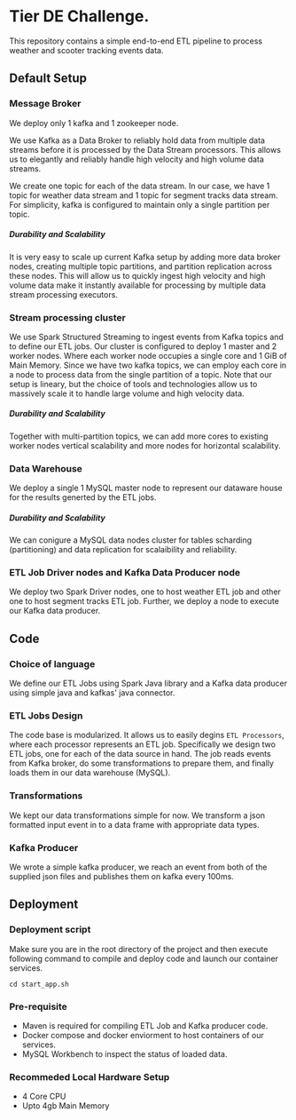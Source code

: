 # Tier DE Challenge.

This repository contains a simple end-to-end ETL pipeline to process weather and scooter tracking events data. 

## Default Setup

### Message Broker

We deploy only 1 kafka and 1 zookeeper node.

We use Kafka as a Data Broker to reliably hold data from multiple data streams before it is processed by the Data Stream processors. This allows us to elegantly and reliably handle high velocity and high volume data streams. 

We create one topic for each of the data stream. In our case, we have 1 topic for weather data stream and 1 topic for segment tracks data stream. For simplicity, kafka is configured to maintain only a single partition per topic.

##### Durability and Scalability

It is very easy to scale up current Kafka setup by adding more data broker nodes, creating multiple topic partitions, and partition replication across these nodes. This will allow us to quickly ingest high velocity and high volume data make it instantly available for processing by multiple data stream processing executors.  

### Stream processing cluster

We use Spark Structured Streaming to ingest events from Kafka topics and to define our ETL jobs. Our cluster is configured to deploy 1 master and 2 worker nodes. Where each worker node occupies a single core and 1 GiB of Main Memory. Since we have two kafka topics, we can employ each core in a node to process data from the single partition of a topic. Note that our setup is lineary, but the choice of tools and technologies allow us to massively scale it to handle large volume and high velocity data.

##### Durability and Scalability

Together with multi-partition topics, we can add more cores to existing worker nodes vertical scalability and more nodes for horizontal scalability. 

### Data Warehouse 

We deploy a single 1 MySQL master node to represent our dataware house for the results generted by the ETL jobs. 

##### Durability and Scalability

We can conigure a MySQL data nodes cluster for tables scharding (partitioning) and data replication for scalaibility and reliability.

### ETL Job Driver nodes and Kafka Data Producer node

We deploy two Spark Driver nodes, one to host weather ETL job and other one to host segment tracks ETL job. Further, we deploy a node to execute our Kafka data producer.  

## Code

### Choice of language

We define our ETL Jobs using Spark Java library and a Kafka data producer using simple java and kafkas' java connector.

### ETL Jobs Design

The code base is modularized. It allows us to easily degins `ETL Processors`, where each processor represents an ETL job. Specifically we design two ETL jobs, one for each of the data source in hand. The job reads events from Kafka broker, do some transformations to prepare them, and finally loads them in our data warehouse (MySQL).

### Transformations

We kept our data transformations simple for now. We transform a json formatted input event in to a data frame with appropriate data types. 

### Kafka Producer

We wrote a simple kafka producer, we reach an event from both of the supplied json files and publishes them on kafka every 100ms.

## Deployment 

### Deployment script

Make sure you are in the root directory of the project and then execute following command to compile and deploy code and launch our container services.

`cd start_app.sh`

### Pre-requisite

- Maven is required for compiling ETL Job and Kafka producer code.
- Docker compose and docker enviorment to host containers of our services.
- MySQL Workbench to inspect the status of loaded data.

### Recommeded Local Hardware Setup

- 4 Core CPU
- Upto 4gb Main Memory



